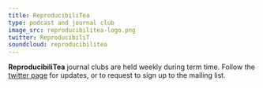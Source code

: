 ```yaml
---
title: ReproducibiliTea
type: podcast and journal club
image_src: reproducibilitea-logo.png
twitter: ReproducibiliT
soundcloud: reproducibilitea
---
```

**ReproducibiliTea** journal clubs are held weekly during term time. Follow the
[twitter page](https://twitter.com/reproducibilit) for updates, or to request
to sign up to the mailing list.

